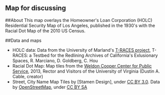 ## Map for discussing 

##About
This map overlays the Homeowner's Loan Corporation (HOLC) Residential Security Map of Los Angeles, published in the 1930's with the Racial Dot Map of the 2010 US Census.

##Data and maps
* HOLC data: Data from the University of Marland's [T-RACES project](http://salt.umd.edu/T-RACES), T-RACES: a Testbed for the Redlining Archives of California's Exlusionary Spaces, R. Marciano, D. Goldberg, C. Hou
* Racial Dot Map: Map tiles from the [Weldon Cooper Center for Public Service](http://www.coopercenter.org/demographics/Racial-Dot-Map), 2013, Rector and Visitors of the University of Virginia (Dustin A. Cable, creator)
* Street, City Name Map Tiles by [Stamen Design], under [CC BY 3.0](http://creativecommons.org/licenses/by/3.0). Data by [OpenStreetMap](http://openstreetmap.org), under [CC BY SA](http://creativecommons.org/licenses/by-sa/3.0)
